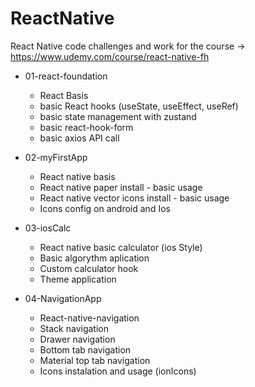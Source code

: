 # ReactNative
 React Native code challenges and work for the course -> https://www.udemy.com/course/react-native-fh

- 01-react-foundation
  - React Basis
  - basic React hooks (useState, useEffect, useRef)
  - basic state management with zustand
  - basic react-hook-form
  - basic axios API call

- 02-myFirstApp
  - React native basis
  - React native paper install - basic usage
  - React native vector icons install - basic usage
  - Icons config on android and Ios

- 03-iosCalc
  - React native basic calculator (ios Style)
  - Basic algorythm aplication
  - Custom calculator hook
  - Theme application

- 04-NavigationApp
  - React-native-navigation
  - Stack navigation
  - Drawer navigation
  - Bottom tab navigation
  - Material top tab navigation
  - Icons instalation and usage (ionIcons)